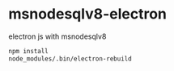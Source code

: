 # msnodesqlv8-electron
electron js with msnodesqlv8

```sh
npm install
node_modules/.bin/electron-rebuild
```
